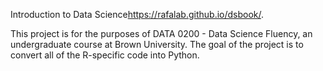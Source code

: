 Introduction to Data Science<https://rafalab.github.io/dsbook/>.

This project is for the purposes of DATA 0200 - Data Science Fluency, an undergraduate course at Brown University. The goal of the project is to convert all of the R-specific code into Python.
